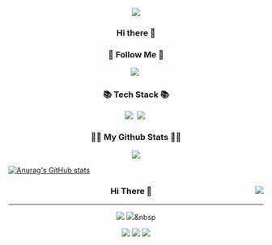 <p align="center">
  <a href="https://hits.seeyoufarm.com"><img src="https://hits.seeyoufarm.com/api/count/incr/badge.svg?url=https%3A%2F%2Fgithub.com%2Fhyeinisfree&count_bg=%2341B883&title_bg=%23CDC2C2&icon=github.svg&icon_color=%23E7E7E7&title=hits&edge_flat=true"/></a>
</p>

<h3 align="center">Hi there 👋</h3>

<h3 align="center">🌈 Follow Me 🌈</h3>
<p align="center">
  <a href="https://www.instagram.com/control_record/?hl=ko"><img src="https://img.shields.io/badge/Instagram-E4405F?style=flat-square&logo=Instagram&logoColor=white&link=https://www.instagram.com/control_record/?hl=ko"/></a>&nbsp
</p> 

<h3 align="center">📚 Tech Stack 📚</h3>
<p align="center">
  <img src="https://img.shields.io/badge/C++-00599C?style=flat-square&logo=C%2B%2B&logoColor=white"/></a>&nbsp 
  <img src="https://img.shields.io/badge/Python-3766AB?style=flat-square&logo=Python&logoColor=white"/></a>&nbsp 
</p> 

<h3 align="center">👩‍💻 My Github Stats 👩‍💻</h3>
<p align="center">
  <img src="http://mazandi.herokuapp.com/api?handle=kkiing&theme=warm"/>
</p>

  [![Anurag's GitHub stats](https://github-readme-stats.vercel.app/api?username=kkiing&hide_title=true&show_icons=true&include_all_commits=true&disable_animations=true&theme=vue)](https://github.com/anuraghazra/github-readme-stats)

<div align="center">
  
  <img align="right" src="https://github-readme-stats.vercel.app/api/top-langs/?username=kkiing&theme=dracula&exclude_repo=Computer-Science-Engineering&layout=compact&langs_count=10"/>
  
  ### Hi There 👋 
  
  ---
  
 <a href="https://hits.seeyoufarm.com"><img src="https://hits.seeyoufarm.com/api/count/incr/badge.svg?url=https%3A%2F%2Fgithub.com%2Fhyeinisfree&count_bg=%2341B883&title_bg=%23CDC2C2&icon=github.svg&icon_color=%23E7E7E7&title=hits&edge_flat=true"/></a>
 <a href="https://www.instagram.com/control_record/?hl=ko"><img src="https://img.shields.io/badge/Instagram-E4405F?style=flat-square&logo=Instagram&logoColor=white&link=https://www.instagram.com/control_record/?hl=ko"/></a>&nbsp
  
  <a href="https://velog.io/@seondal"><img src="https://img.shields.io/badge/seondal.log-3DDC84?style=flat-square&logo=Velog&logoColor=white"/></a>
  <a href="https://suave-lilac-075.notion.site/Dalchive-ec0bc59746804968a085c2cf46151c80"><img src="https://img.shields.io/badge/Dalchive-ffffff?style=flat-square&logo=notion&logoColor=black"/></a>
  <a href="https://whkakrkr.tistory.com"><img src="https://img.shields.io/badge/Seondalgorithm-E5511E?style=flat-square&logo=Blogger&logoColor=white"/></a> 

  <br>
 
</div>
